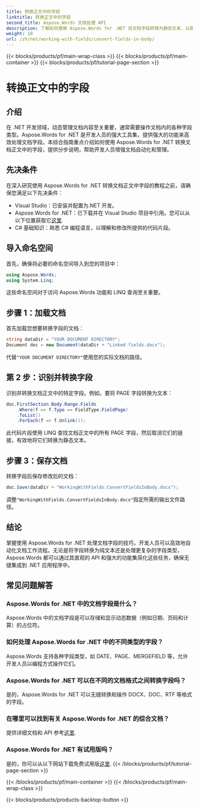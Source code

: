 ```yaml
---
title: 转换正文中的字段
linktitle: 转换正文中的字段
second_title: Aspose.Words 文档处理 API
description: 了解如何使用 Aspose.Words for .NET 将文档字段转换为静态文本，以提高文档处理效率。
weight: 10
url: /zh/net/working-with-fields/convert-fields-in-body/
---
```


{{< blocks/products/pf/main-wrap-class >}}
{{< blocks/products/pf/main-container >}}
{{< blocks/products/pf/tutorial-page-section >}}

# 转换正文中的字段

## 介绍

在 .NET 开发领域，动态管理文档内容至关重要，通常需要操作文档内的各种字段类型。Aspose.Words for .NET 是开发人员的强大工具集，提供强大的功能来高效处理文档字段。本综合指南重点介绍如何使用 Aspose.Words for .NET 转换文档正文中的字段，提供分步说明，帮助开发人员增强文档自动化和管理。

## 先决条件

在深入研究使用 Aspose.Words for .NET 转换文档正文中字段的教程之前，请确保您满足以下先决条件：

- Visual Studio：已安装并配置为.NET 开发。
-  Aspose.Words for .NET：已下载并在 Visual Studio 项目中引用。您可以从以下位置获取它[这里](https://releases.aspose.com/words/net/).
- C# 基础知识：熟悉 C# 编程语言，以理解和修改所提供的代码片段。

## 导入命名空间

首先，确保将必要的命名空间导入到您的项目中：

```csharp
using Aspose.Words;
using System.Linq;
```

这些命名空间对于访问 Aspose.Words 功能和 LINQ 查询至关重要。

## 步骤 1：加载文档

首先加载您想要转换字段的文档：

```csharp
string dataDir = "YOUR DOCUMENT DIRECTORY";
Document doc = new Document(dataDir + "Linked fields.docx");
```

代替`"YOUR DOCUMENT DIRECTORY"`使用您的实际文档的路径。

## 第 2 步：识别并转换字段

识别并转换文档正文中的特定字段。例如，要将 PAGE 字段转换为文本：

```csharp
doc.FirstSection.Body.Range.Fields
    .Where(f => f.Type == FieldType.FieldPage)
    .ToList()
    .ForEach(f => f.Unlink());
```

此代码片段使用 LINQ 查找文档正文中的所有 PAGE 字段，然后取消它们的链接，有效地将它们转换为静态文本。

## 步骤 3：保存文档

转换字段后保存修改后的文档：

```csharp
doc.Save(dataDir + "WorkingWithFields.ConvertFieldsInBody.docx");
```

调整`"WorkingWithFields.ConvertFieldsInBody.docx"`指定所需的输出文件路径。

## 结论

掌握使用 Aspose.Words for .NET 处理文档字段的技巧，开发人员可以高效地自动化文档工作流程。无论是将字段转换为纯文本还是处理更复杂的字段类型，Aspose.Words 都可以通过其直观的 API 和强大的功能集简化这些任务，确保无缝集成到 .NET 应用程序中。

## 常见问题解答

### Aspose.Words for .NET 中的文档字段是什么？
Aspose.Words 中的文档字段是可以存储和显示动态数据（例如日期、页码和计算）的占位符。

### 如何处理 Aspose.Words for .NET 中的不同类型的字段？
Aspose.Words 支持各种字段类型，如 DATE、PAGE、MERGEFIELD 等，允许开发人员以编程方式操作它们。

### Aspose.Words for .NET 可以在不同的文档格式之间转换字段吗？
是的，Aspose.Words for .NET 可以无缝转换和操作 DOCX、DOC、RTF 等格式的字段。

### 在哪里可以找到有关 Aspose.Words for .NET 的综合文档？
提供详细文档和 API 参考[这里](https://reference.aspose.com/words/net/).

### Aspose.Words for .NET 有试用版吗？
是的，你可以从以下网站下载免费试用版[这里](https://releases.aspose.com/).
{{< /blocks/products/pf/tutorial-page-section >}}

{{< /blocks/products/pf/main-container >}}
{{< /blocks/products/pf/main-wrap-class >}}

{{< blocks/products/products-backtop-button >}}
